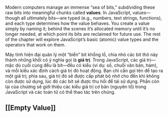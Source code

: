 Modern computers manage an immense “sea of bits,” subdividing these raw bits into meaningful chunks called **values**. In JavaScript, values—though all ultimately bits—are typed (e.g., numbers, text strings, functions), and each type determines how the value behaves. You create a value simply by naming it; behind the scenes it’s allocated memory until it’s no longer needed, at which point its bits are reclaimed for future use. The rest of the chapter will explore JavaScript’s basic (atomic) value types and the operators that work on them.

Máy tính hiện đại quản lý một “biển” bit khổng lồ, chia nhỏ các bit thô này thành những khối có ý nghĩa gọi là **giá trị**. Trong JavaScript, các giá trị—mặc dù cuối cùng đều là bit—đều có kiểu (ví dụ: số, chuỗi văn bản, hàm), và mỗi kiểu xác định cách giá trị đó hoạt động. Bạn chỉ cần gọi tên để tạo ra một giá trị; phía sau, giá trị đó sẽ được cấp phát bộ nhớ cho đến khi không còn được sử dụng, lúc đó các bit sẽ được thu hồi để tái sử dụng. Phần còn lại của chương sẽ giới thiệu các kiểu giá trị cơ bản (nguyên tố) trong JavaScript và các toán tử có thể thao tác trên chúng.

## [[Empty Value]]